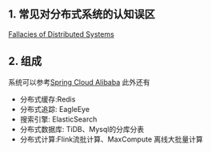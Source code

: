 ## 1. 常见对分布式系统的认知误区
[Fallacies of Distributed Systems](https://architecturenotes.co/fallacies-of-distributed-systems/)
## 2. 组成

系统可以参考[Spring Cloud Alibaba](https://github.com/alibaba/spring-cloud-alibaba/blob/2021.x/Roadmap.md)
此外还有

- 分布式缓存:Redis
- 分布式追踪: EagleEye
- 搜索引擎: ElasticSearch
- 分布式数据库: TiDB、Mysql的分库分表
- 分布式计算:Flink流批计算、MaxCompute 离线大批量计算